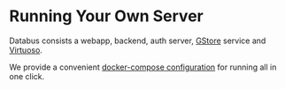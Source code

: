 # Running Your Own Server

Databus consists a webapp, backend, auth server, [GStore](https://dbpedia.gitbook.io/databus/v/gstore/) service
and [Virtuoso](https://virtuoso.openlinksw.com). 

We provide a convenient [docker-compose configuration](run-with-docker.md) for running 
all in one click.